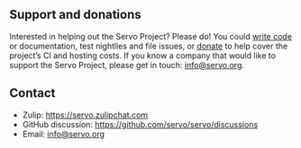 ## Support and donations

Interested in helping out the Servo Project? Please do! You could [write code](https://github.com/servo/servo/)
or documentation, test nightlies and file issues, or [donate](https://crowdfunding.lfx.linuxfoundation.org/projects/servo)
to help cover the project’s CI and hosting costs. If you know a company that would like to
support the Servo Project, please get in touch: <a href="mailto:info@servo.org">info@servo.org</a>.

## Contact

* Zulip: https://servo.zulipchat.com
* GitHub discussion: https://github.com/servo/servo/discussions
* Email: <a href="mailto:info@servo.org">info@servo.org</a>
